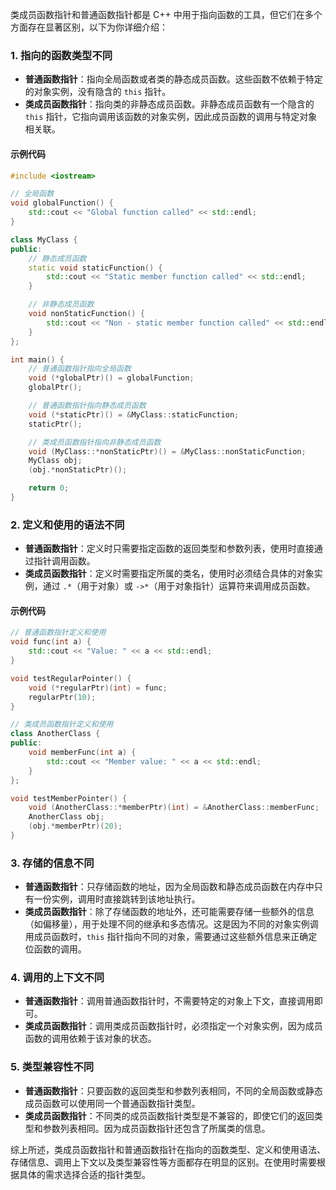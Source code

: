 类成员函数指针和普通函数指针都是 C++ 中用于指向函数的工具，但它们在多个方面存在显著区别，以下为你详细介绍：

### 1. 指向的函数类型不同
- **普通函数指针**：指向全局函数或者类的静态成员函数。这些函数不依赖于特定的对象实例，没有隐含的 `this` 指针。
- **类成员函数指针**：指向类的非静态成员函数。非静态成员函数有一个隐含的 `this` 指针，它指向调用该函数的对象实例，因此成员函数的调用与特定对象相关联。

#### 示例代码
```cpp
#include <iostream>

// 全局函数
void globalFunction() {
    std::cout << "Global function called" << std::endl;
}

class MyClass {
public:
    // 静态成员函数
    static void staticFunction() {
        std::cout << "Static member function called" << std::endl;
    }

    // 非静态成员函数
    void nonStaticFunction() {
        std::cout << "Non - static member function called" << std::endl;
    }
};

int main() {
    // 普通函数指针指向全局函数
    void (*globalPtr)() = globalFunction;
    globalPtr();

    // 普通函数指针指向静态成员函数
    void (*staticPtr)() = &MyClass::staticFunction;
    staticPtr();

    // 类成员函数指针指向非静态成员函数
    void (MyClass::*nonStaticPtr)() = &MyClass::nonStaticFunction;
    MyClass obj;
    (obj.*nonStaticPtr)();

    return 0;
}
```

### 2. 定义和使用的语法不同
- **普通函数指针**：定义时只需要指定函数的返回类型和参数列表，使用时直接通过指针调用函数。
- **类成员函数指针**：定义时需要指定所属的类名，使用时必须结合具体的对象实例，通过 `.*`（用于对象）或 `->*`（用于对象指针）运算符来调用成员函数。

#### 示例代码
```cpp
// 普通函数指针定义和使用
void func(int a) {
    std::cout << "Value: " << a << std::endl;
}

void testRegularPointer() {
    void (*regularPtr)(int) = func;
    regularPtr(10);
}

// 类成员函数指针定义和使用
class AnotherClass {
public:
    void memberFunc(int a) {
        std::cout << "Member value: " << a << std::endl;
    }
};

void testMemberPointer() {
    void (AnotherClass::*memberPtr)(int) = &AnotherClass::memberFunc;
    AnotherClass obj;
    (obj.*memberPtr)(20);
}
```

### 3. 存储的信息不同
- **普通函数指针**：只存储函数的地址，因为全局函数和静态成员函数在内存中只有一份实例，调用时直接跳转到该地址执行。
- **类成员函数指针**：除了存储函数的地址外，还可能需要存储一些额外的信息（如偏移量），用于处理不同的继承和多态情况。这是因为不同的对象实例调用成员函数时，`this` 指针指向不同的对象，需要通过这些额外信息来正确定位函数的调用。

### 4. 调用的上下文不同
- **普通函数指针**：调用普通函数指针时，不需要特定的对象上下文，直接调用即可。
- **类成员函数指针**：调用类成员函数指针时，必须指定一个对象实例，因为成员函数的调用依赖于该对象的状态。

### 5. 类型兼容性不同
- **普通函数指针**：只要函数的返回类型和参数列表相同，不同的全局函数或静态成员函数可以使用同一个普通函数指针类型。
- **类成员函数指针**：不同类的成员函数指针类型是不兼容的，即使它们的返回类型和参数列表相同。因为成员函数指针还包含了所属类的信息。

综上所述，类成员函数指针和普通函数指针在指向的函数类型、定义和使用语法、存储信息、调用上下文以及类型兼容性等方面都存在明显的区别。在使用时需要根据具体的需求选择合适的指针类型。 